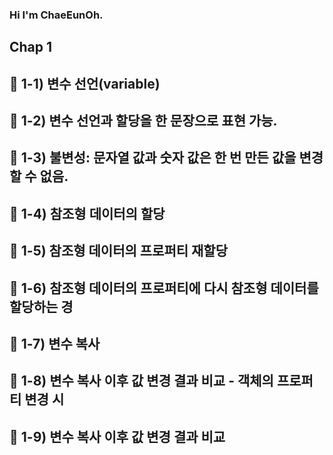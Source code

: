 ### Hi I'm ChaeEunOh.
## Chap 1
## 🌱 1-1) 변수 선언(variable)
## 🌱 1-2) 변수 선언과 할당을 한 문장으로 표현 가능.
## 🌱 1-3) 불변성: 문자열 값과 숫자 값은 한 번 만든 값을 변경할 수 없음.
## 🌱 1-4) 참조형 데이터의 할당
## 🌱 1-5) 참조형 데이터의 프로퍼티 재할당
## 🌱 1-6) 참조형 데이터의 프로퍼티에 다시 참조형 데이터를 할당하는 경
## 🌱 1-7) 변수 복사
## 🌱 1-8) 변수 복사 이후 값 변경 결과 비교 - 객체의 프로퍼티 변경 시
## 🌱 1-9) 변수 복사 이후 값 변경 결과 비교
<!--
**ChaeEunOh/ChaeEunOh** is a ✨ _special_ ✨ repository because its `README.md` (this file) appears on your GitHub profile.

Here are some ideas to get you started:

- 🔭 I’m currently working on ...
- 🌱 I’m currently learning ...
- 👯 I’m looking to collaborate on ...
- 🤔 I’m looking for help with ...
- 💬 Ask me about ...
- 📫 How to reach me: ...
- 😄 Pronouns: ...
- ⚡ Fun fact: ...
-->
